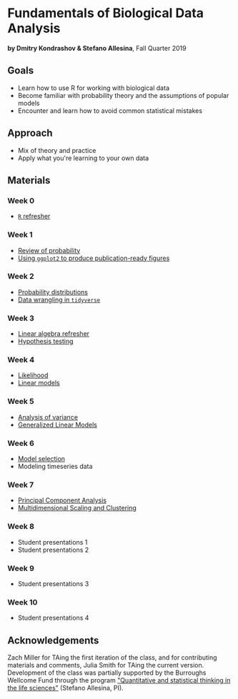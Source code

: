 # Fundamentals of Biological Data Analysis

**by Dmitry Kondrashov & Stefano Allesina**, Fall Quarter 2019

## Goals

* Learn how to use R for working with biological data 
* Become familiar with probability theory and the assumptions of popular models
* Encounter and learn how to avoid common statistical mistakes

## Approach

* Mix of theory and practice
* Apply what you're learning to your own data

## Materials

### Week 0

- [`R` refresher](lectures/R_tutorial)

### Week 1

- [Review of probability](lectures/probability_review)
- [Using `ggplot2` to produce publication-ready figures](lectures/basic_visualization)

### Week 2

- [Probability distributions](lectures/distributions)
- [Data wrangling in `tidyverse`](lectures/basic_data_wrangling)

### Week 3

- [Linear algebra refresher](lectures/linalg_basics)
- [Hypothesis testing](lectures/hypothesis_testing)

### Week 4

- [Likelihood](lectures/likelihood)
- [Linear models](lectures/linear_models)

### Week 5

- [Analysis of variance](lectures/ANOVA_etc)
- [Generalized Linear Models](lectures/generalized_linear_models)

### Week 6

- [Model selection](lectures/model_selection)
- Modeling timeseries data

### Week 7

- [Principal Component Analysis](lectures/pca)
- [Multidimensional Scaling and Clustering](lectures/multidimensional_scaling)

### Week 8

- Student presentations 1
- Student presentations 2

### Week 9

- Student presentations 3

### Week 10

- Student presentations 4

## Acknowledgements

Zach Miller for TAing the first iteration of the class, and for contributing materials and comments, Julia Smith for TAing the current version. Development of the class was partially supported by the Burroughs Wellcome Fund through the program ["Quantitative and statistical thinking in the life sciences"](https://www.bwfund.org/grant-programs/institutional-programs/quantitative-and-statistical-thinking-life-sciences/grant) (Stefano Allesina, PI).
